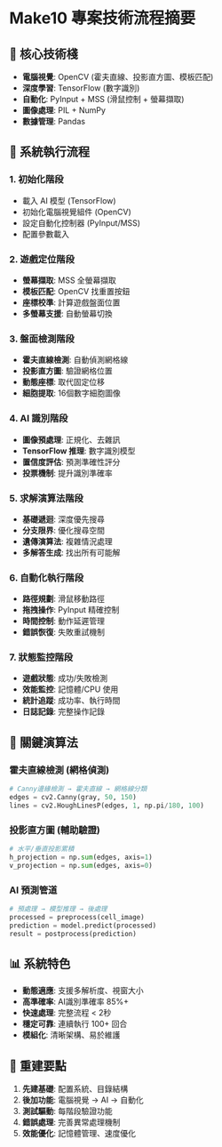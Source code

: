 # Make10 專案技術流程摘要

## 🎯 核心技術棧
- **電腦視覺**: OpenCV (霍夫直線、投影直方圖、模板匹配)
- **深度學習**: TensorFlow (數字識別)
- **自動化**: PyInput + MSS (滑鼠控制 + 螢幕擷取)
- **圖像處理**: PIL + NumPy
- **數據管理**: Pandas

## 🔄 系統執行流程

### 1. 初始化階段
- 載入 AI 模型 (TensorFlow)
- 初始化電腦視覺組件 (OpenCV)
- 設定自動化控制器 (PyInput/MSS)
- 配置參數載入

### 2. 遊戲定位階段
- **螢幕擷取**: MSS 全螢幕擷取
- **模板匹配**: OpenCV 找重置按鈕
- **座標校準**: 計算遊戲盤面位置
- **多螢幕支援**: 自動螢幕切換

### 3. 盤面檢測階段
- **霍夫直線檢測**: 自動偵測網格線
- **投影直方圖**: 驗證網格位置
- **動態座標**: 取代固定位移
- **細胞提取**: 16個數字細胞圖像

### 4. AI 識別階段
- **圖像預處理**: 正規化、去雜訊
- **TensorFlow 推理**: 數字識別模型
- **置信度評估**: 預測準確性評分
- **投票機制**: 提升識別準確率

### 5. 求解演算法階段
- **基礎遞迴**: 深度優先搜尋
- **分支限界**: 優化搜尋空間
- **遺傳演算法**: 複雜情況處理
- **多解答生成**: 找出所有可能解

### 6. 自動化執行階段
- **路徑規劃**: 滑鼠移動路徑
- **拖拽操作**: PyInput 精確控制
- **時間控制**: 動作延遲管理
- **錯誤恢復**: 失敗重試機制

### 7. 狀態監控階段
- **遊戲狀態**: 成功/失敗檢測
- **效能監控**: 記憶體/CPU 使用
- **統計追蹤**: 成功率、執行時間
- **日誌記錄**: 完整操作記錄

## 🧠 關鍵演算法

### 霍夫直線檢測 (網格偵測)
```python
# Canny邊緣檢測 → 霍夫直線 → 網格線分類
edges = cv2.Canny(gray, 50, 150)
lines = cv2.HoughLinesP(edges, 1, np.pi/180, 100)
```

### 投影直方圖 (輔助驗證)
```python
# 水平/垂直投影累積
h_projection = np.sum(edges, axis=1)  
v_projection = np.sum(edges, axis=0)
```

### AI 預測管道
```python
# 預處理 → 模型推理 → 後處理
processed = preprocess(cell_image)
prediction = model.predict(processed)
result = postprocess(prediction)
```

## 📊 系統特色
- **動態適應**: 支援多解析度、視窗大小
- **高準確率**: AI識別準確率 85%+  
- **快速處理**: 完整流程 < 2秒
- **穩定可靠**: 連續執行 100+ 回合
- **模組化**: 清晰架構、易於維護

## 🔧 重建要點
1. **先建基礎**: 配置系統、目錄結構
2. **後加功能**: 電腦視覺 → AI → 自動化
3. **測試驅動**: 每階段驗證功能
4. **錯誤處理**: 完善異常處理機制
5. **效能優化**: 記憶體管理、速度優化
